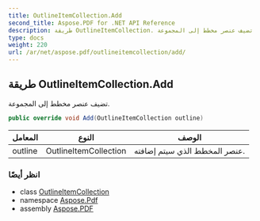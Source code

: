 ```yaml
---
title: OutlineItemCollection.Add
second_title: Aspose.PDF for .NET API Reference
description: طريقة OutlineItemCollection. تضيف عنصر مخطط إلى المجموعة
type: docs
weight: 220
url: /ar/net/aspose.pdf/outlineitemcollection/add/
---
```

## طريقة OutlineItemCollection.Add

تضيف عنصر مخطط إلى المجموعة.

```csharp
public override void Add(OutlineItemCollection outline)
```

| المعامل | النوع | الوصف |
| --- | --- | --- |
| outline | OutlineItemCollection | عنصر المخطط الذي سيتم إضافته. |

### انظر أيضًا

* class [OutlineItemCollection](../)
* namespace [Aspose.Pdf](../../../aspose.pdf/)
* assembly [Aspose.PDF](../../../)